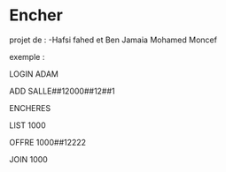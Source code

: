 # Encher
projet de : -Hafsi fahed et  Ben Jamaia Mohamed Moncef


exemple :

LOGIN ADAM


ADD SALLE##12000##12##1


ENCHERES


LIST 1000

OFFRE 1000##12222


JOIN 1000
